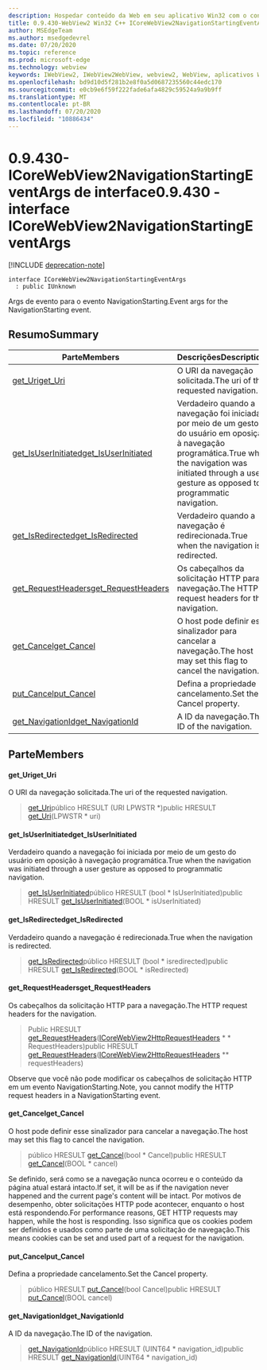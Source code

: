 ```yaml
---
description: Hospedar conteúdo da Web em seu aplicativo Win32 com o controle WebView2 do Microsoft Edge
title: 0.9.430-WebView2 Win32 C++ ICoreWebView2NavigationStartingEventArgs
author: MSEdgeTeam
ms.author: msedgedevrel
ms.date: 07/20/2020
ms.topic: reference
ms.prod: microsoft-edge
ms.technology: webview
keywords: IWebView2, IWebView2WebView, webview2, WebView, aplicativos Win32, Win32, Edge, ICoreWebView2, ICoreWebView2Host, controle do navegador, HTML Edge
ms.openlocfilehash: bd9d10d5f281b2e8f0a5d0687235560c44edc170
ms.sourcegitcommit: e0cb9e6f59f222fade6afa4829c59524a9a9b9ff
ms.translationtype: MT
ms.contentlocale: pt-BR
ms.lasthandoff: 07/20/2020
ms.locfileid: "10886434"
---
```

# <span data-ttu-id="ef5a5-104">0.9.430-ICoreWebView2NavigationStartingEventArgs de interface</span><span class="sxs-lookup"><span data-stu-id="ef5a5-104">0.9.430 - interface ICoreWebView2NavigationStartingEventArgs</span></span> 

[!INCLUDE [deprecation-note](../../includes/deprecation-note.md)]

```
interface ICoreWebView2NavigationStartingEventArgs
  : public IUnknown
```

<span data-ttu-id="ef5a5-105">Args de evento para o evento NavigationStarting.</span><span class="sxs-lookup"><span data-stu-id="ef5a5-105">Event args for the NavigationStarting event.</span></span>

## <span data-ttu-id="ef5a5-106">Resumo</span><span class="sxs-lookup"><span data-stu-id="ef5a5-106">Summary</span></span>

 <span data-ttu-id="ef5a5-107">Parte</span><span class="sxs-lookup"><span data-stu-id="ef5a5-107">Members</span></span>                        | <span data-ttu-id="ef5a5-108">Descrições</span><span class="sxs-lookup"><span data-stu-id="ef5a5-108">Descriptions</span></span>
--------------------------------|---------------------------------------------
[<span data-ttu-id="ef5a5-109">get_Uri</span><span class="sxs-lookup"><span data-stu-id="ef5a5-109">get_Uri</span></span>](#get_uri) | <span data-ttu-id="ef5a5-110">O URI da navegação solicitada.</span><span class="sxs-lookup"><span data-stu-id="ef5a5-110">The uri of the requested navigation.</span></span>
[<span data-ttu-id="ef5a5-111">get_IsUserInitiated</span><span class="sxs-lookup"><span data-stu-id="ef5a5-111">get_IsUserInitiated</span></span>](#get_isuserinitiated) | <span data-ttu-id="ef5a5-112">Verdadeiro quando a navegação foi iniciada por meio de um gesto do usuário em oposição à navegação programática.</span><span class="sxs-lookup"><span data-stu-id="ef5a5-112">True when the navigation was initiated through a user gesture as opposed to programmatic navigation.</span></span>
[<span data-ttu-id="ef5a5-113">get_IsRedirected</span><span class="sxs-lookup"><span data-stu-id="ef5a5-113">get_IsRedirected</span></span>](#get_isredirected) | <span data-ttu-id="ef5a5-114">Verdadeiro quando a navegação é redirecionada.</span><span class="sxs-lookup"><span data-stu-id="ef5a5-114">True when the navigation is redirected.</span></span>
[<span data-ttu-id="ef5a5-115">get_RequestHeaders</span><span class="sxs-lookup"><span data-stu-id="ef5a5-115">get_RequestHeaders</span></span>](#get_requestheaders) | <span data-ttu-id="ef5a5-116">Os cabeçalhos da solicitação HTTP para a navegação.</span><span class="sxs-lookup"><span data-stu-id="ef5a5-116">The HTTP request headers for the navigation.</span></span>
[<span data-ttu-id="ef5a5-117">get_Cancel</span><span class="sxs-lookup"><span data-stu-id="ef5a5-117">get_Cancel</span></span>](#get_cancel) | <span data-ttu-id="ef5a5-118">O host pode definir esse sinalizador para cancelar a navegação.</span><span class="sxs-lookup"><span data-stu-id="ef5a5-118">The host may set this flag to cancel the navigation.</span></span>
[<span data-ttu-id="ef5a5-119">put_Cancel</span><span class="sxs-lookup"><span data-stu-id="ef5a5-119">put_Cancel</span></span>](#put_cancel) | <span data-ttu-id="ef5a5-120">Defina a propriedade cancelamento.</span><span class="sxs-lookup"><span data-stu-id="ef5a5-120">Set the Cancel property.</span></span>
[<span data-ttu-id="ef5a5-121">get_NavigationId</span><span class="sxs-lookup"><span data-stu-id="ef5a5-121">get_NavigationId</span></span>](#get_navigationid) | <span data-ttu-id="ef5a5-122">A ID da navegação.</span><span class="sxs-lookup"><span data-stu-id="ef5a5-122">The ID of the navigation.</span></span>

## <span data-ttu-id="ef5a5-123">Parte</span><span class="sxs-lookup"><span data-stu-id="ef5a5-123">Members</span></span>

#### <span data-ttu-id="ef5a5-124">get_Uri</span><span class="sxs-lookup"><span data-stu-id="ef5a5-124">get_Uri</span></span> 

<span data-ttu-id="ef5a5-125">O URI da navegação solicitada.</span><span class="sxs-lookup"><span data-stu-id="ef5a5-125">The uri of the requested navigation.</span></span>

> <span data-ttu-id="ef5a5-126">[get_Uri](#get_uri)público HRESULT (URI LPWSTR \*)</span><span class="sxs-lookup"><span data-stu-id="ef5a5-126">public HRESULT [get_Uri](#get_uri)(LPWSTR \* uri)</span></span>

#### <span data-ttu-id="ef5a5-127">get_IsUserInitiated</span><span class="sxs-lookup"><span data-stu-id="ef5a5-127">get_IsUserInitiated</span></span> 

<span data-ttu-id="ef5a5-128">Verdadeiro quando a navegação foi iniciada por meio de um gesto do usuário em oposição à navegação programática.</span><span class="sxs-lookup"><span data-stu-id="ef5a5-128">True when the navigation was initiated through a user gesture as opposed to programmatic navigation.</span></span>

> <span data-ttu-id="ef5a5-129">[get_IsUserInitiated](#get_isuserinitiated)público HRESULT (bool \* IsUserInitiated)</span><span class="sxs-lookup"><span data-stu-id="ef5a5-129">public HRESULT [get_IsUserInitiated](#get_isuserinitiated)(BOOL \* isUserInitiated)</span></span>

#### <span data-ttu-id="ef5a5-130">get_IsRedirected</span><span class="sxs-lookup"><span data-stu-id="ef5a5-130">get_IsRedirected</span></span> 

<span data-ttu-id="ef5a5-131">Verdadeiro quando a navegação é redirecionada.</span><span class="sxs-lookup"><span data-stu-id="ef5a5-131">True when the navigation is redirected.</span></span>

> <span data-ttu-id="ef5a5-132">[get_IsRedirected](#get_isredirected)público HRESULT (bool \* isredirected)</span><span class="sxs-lookup"><span data-stu-id="ef5a5-132">public HRESULT [get_IsRedirected](#get_isredirected)(BOOL \* isRedirected)</span></span>

#### <span data-ttu-id="ef5a5-133">get_RequestHeaders</span><span class="sxs-lookup"><span data-stu-id="ef5a5-133">get_RequestHeaders</span></span> 

<span data-ttu-id="ef5a5-134">Os cabeçalhos da solicitação HTTP para a navegação.</span><span class="sxs-lookup"><span data-stu-id="ef5a5-134">The HTTP request headers for the navigation.</span></span>

> <span data-ttu-id="ef5a5-135">Public HRESULT [get_RequestHeaders](#get_requestheaders)([ICoreWebView2HttpRequestHeaders](ICoreWebView2HttpRequestHeaders.md) \* \* RequestHeaders)</span><span class="sxs-lookup"><span data-stu-id="ef5a5-135">public HRESULT [get_RequestHeaders](#get_requestheaders)([ICoreWebView2HttpRequestHeaders](ICoreWebView2HttpRequestHeaders.md) \*\* requestHeaders)</span></span>

<span data-ttu-id="ef5a5-136">Observe que você não pode modificar os cabeçalhos de solicitação HTTP em um evento NavigationStarting.</span><span class="sxs-lookup"><span data-stu-id="ef5a5-136">Note, you cannot modify the HTTP request headers in a NavigationStarting event.</span></span>

#### <span data-ttu-id="ef5a5-137">get_Cancel</span><span class="sxs-lookup"><span data-stu-id="ef5a5-137">get_Cancel</span></span> 

<span data-ttu-id="ef5a5-138">O host pode definir esse sinalizador para cancelar a navegação.</span><span class="sxs-lookup"><span data-stu-id="ef5a5-138">The host may set this flag to cancel the navigation.</span></span>

> <span data-ttu-id="ef5a5-139">público HRESULT [get_Cancel](#get_cancel)(bool \* Cancel)</span><span class="sxs-lookup"><span data-stu-id="ef5a5-139">public HRESULT [get_Cancel](#get_cancel)(BOOL \* cancel)</span></span>

<span data-ttu-id="ef5a5-140">Se definido, será como se a navegação nunca ocorreu e o conteúdo da página atual estará intacto.</span><span class="sxs-lookup"><span data-stu-id="ef5a5-140">If set, it will be as if the navigation never happened and the current page's content will be intact.</span></span> <span data-ttu-id="ef5a5-141">Por motivos de desempenho, obter solicitações HTTP pode acontecer, enquanto o host está respondendo.</span><span class="sxs-lookup"><span data-stu-id="ef5a5-141">For performance reasons, GET HTTP requests may happen, while the host is responding.</span></span> <span data-ttu-id="ef5a5-142">Isso significa que os cookies podem ser definidos e usados como parte de uma solicitação de navegação.</span><span class="sxs-lookup"><span data-stu-id="ef5a5-142">This means cookies can be set and used part of a request for the navigation.</span></span>

#### <span data-ttu-id="ef5a5-143">put_Cancel</span><span class="sxs-lookup"><span data-stu-id="ef5a5-143">put_Cancel</span></span> 

<span data-ttu-id="ef5a5-144">Defina a propriedade cancelamento.</span><span class="sxs-lookup"><span data-stu-id="ef5a5-144">Set the Cancel property.</span></span>

> <span data-ttu-id="ef5a5-145">público HRESULT [put_Cancel](#put_cancel)(bool Cancel)</span><span class="sxs-lookup"><span data-stu-id="ef5a5-145">public HRESULT [put_Cancel](#put_cancel)(BOOL cancel)</span></span>

#### <span data-ttu-id="ef5a5-146">get_NavigationId</span><span class="sxs-lookup"><span data-stu-id="ef5a5-146">get_NavigationId</span></span> 

<span data-ttu-id="ef5a5-147">A ID da navegação.</span><span class="sxs-lookup"><span data-stu-id="ef5a5-147">The ID of the navigation.</span></span>

> <span data-ttu-id="ef5a5-148">[get_NavigationId](#get_navigationid)público HRESULT (UINT64 \* navigation_id)</span><span class="sxs-lookup"><span data-stu-id="ef5a5-148">public HRESULT [get_NavigationId](#get_navigationid)(UINT64 \* navigation_id)</span></span>

